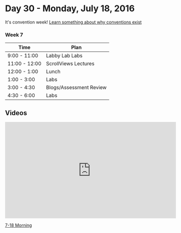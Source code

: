 # Day 30  - Monday, July 18, 2016 


It's convention week! [Learn something about why conventions
exist](http://www.newyorker.com/magazine/2016/07/04/conventions-primaries-and-the-presidency)
### Week 7



Time       | Plan     |
----------------|-------
9:00 - 11:00  | Labby Lab Labs
11:00 - 12:00 | ScrollViews Lectures
12:00 - 1:00    | Lunch
1:00 - 3:00    | Labs
3:00 - 4:30  | Blogs/Assessment Review
4:30 - 6:00    | Labs

## Videos

<iframe width="560" height="315" src="https://www.youtube.com/embed/XnnbEQNIMz0?rel=0&modestbranding=1" frameborder="0" allowfullscreen></iframe><p><a href="https://www.youtube.com/watch?v=XnnbEQNIMz0">7-18 Morning</a></p>
